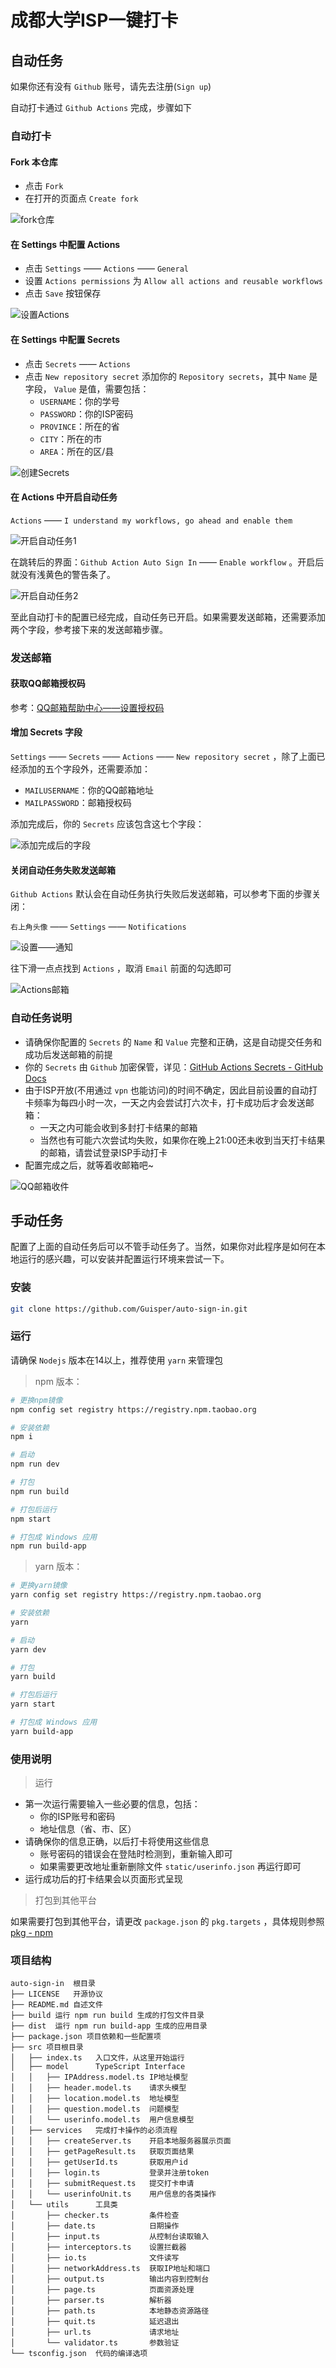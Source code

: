 # 成都大学ISP一键打卡

## 自动任务

如果你还有没有 `Github` 账号，请先去注册(`Sign up`)

自动打卡通过 `Github Actions` 完成，步骤如下

### 自动打卡

#### Fork 本仓库

- 点击 `Fork`
- 在打开的页面点 `Create fork`

![fork仓库](http://guisper.gitee.io/image/image/github/auto-sign-in/1660272853660.png)

#### 在 Settings 中配置 Actions

- 点击 `Settings` —— `Actions` —— `General`
- 设置 `Actions permissions` 为 `Allow all actions and reusable workflows`
- 点击 `Save` 按钮保存

![设置Actions](http://guisper.gitee.io/image/image/github/auto-sign-in/1660272992317.png)

#### 在 Settings 中配置 Secrets

- 点击 `Secrets` —— `Actions`
- 点击 `New repository secret` 添加你的 `Repository secrets`，其中 `Name` 是字段， `Value` 是值，需要包括：
  - `USERNAME`：你的学号
  - `PASSWORD`：你的ISP密码
  - `PROVINCE`：所在的省
  - `CITY`：所在的市
  - `AREA`：所在的区/县

![创建Secrets](http://guisper.gitee.io/image/image/github/auto-sign-in/1660273025502.png)

#### 在 Actions 中开启自动任务

`Actions` —— `I understand my workflows, go ahead and enable them`

![开启自动任务1](http://guisper.gitee.io/image/image/github/auto-sign-in/1660408632078.png)

在跳转后的界面：`Github Action Auto Sign In` —— `Enable workflow` 。开启后就没有浅黄色的警告条了。

![开启自动任务2](http://guisper.gitee.io/image/image/github/auto-sign-in/1660408723309.png)

至此自动打卡的配置已经完成，自动任务已开启。如果需要发送邮箱，还需要添加两个字段，参考接下来的发送邮箱步骤。

### 发送邮箱

#### 获取QQ邮箱授权码

参考：[QQ邮箱帮助中心——设置授权码](https://service.mail.qq.com/cgi-bin/help?subtype=1&&no=1001256&&id=28)

#### 增加 Secrets 字段

`Settings` —— `Secrets` —— `Actions` —— `New repository secret` ，除了上面已经添加的五个字段外，还需要添加：

- `MAILUSERNAME`：你的QQ邮箱地址
- `MAILPASSWORD`：邮箱授权码

添加完成后，你的 `Secrets` 应该包含这七个字段：

![添加完成后的字段](http://guisper.gitee.io/image/image/github/auto-sign-in/1660411170081.png)

#### 关闭自动任务失败发送邮箱

`Github Actions` 默认会在自动任务执行失败后发送邮箱，可以参考下面的步骤关闭：

`右上角头像` —— `Settings` —— `Notifications`

![设置——通知](http://guisper.gitee.io/image/image/github/auto-sign-in/1660410137862.png)

往下滑一点点找到 `Actions` ，取消 `Email` 前面的勾选即可

![Actions邮箱](http://guisper.gitee.io/image/image/github/auto-sign-in/1660410450259.png)

### 自动任务说明

- 请确保你配置的 `Secrets` 的 `Name` 和 `Value` 完整和正确，这是自动提交任务和成功后发送邮箱的前提
- 你的 `Secrets` 由 `Github` 加密保管，详见：[GitHub Actions Secrets - GitHub Docs](https://docs.github.com/en/rest/actions/secrets#about-the-secrets-api)
- 由于ISP开放(不用通过 `vpn` 也能访问)的时间不确定，因此目前设置的自动打卡频率为每四小时一次，一天之内会尝试打六次卡，打卡成功后才会发送邮箱：
  - 一天之内可能会收到多封打卡结果的邮箱
  - 当然也有可能六次尝试均失败，如果你在晚上21:00还未收到当天打卡结果的邮箱，请尝试登录ISP手动打卡
- 配置完成之后，就等着收邮箱吧~

![QQ邮箱收件](http://guisper.gitee.io/image/image/github/auto-sign-in/1660519928098.png)

## 手动任务

配置了上面的自动任务后可以不管手动任务了。当然，如果你对此程序是如何在本地运行的感兴趣，可以安装并配置运行环境来尝试一下。

### 安装

```bash
git clone https://github.com/Guisper/auto-sign-in.git
```

### 运行

请确保 `Nodejs` 版本在14以上，推荐使用 `yarn` 来管理包

> npm 版本：

```bash
# 更换npm镜像
npm config set registry https://registry.npm.taobao.org

# 安装依赖
npm i

# 启动
npm run dev

# 打包
npm run build

# 打包后运行
npm start

# 打包成 Windows 应用
npm run build-app
```

> yarn 版本：

```bash
# 更换yarn镜像
yarn config set registry https://registry.npm.taobao.org

# 安装依赖
yarn

# 启动
yarn dev

# 打包
yarn build

# 打包后运行
yarn start

# 打包成 Windows 应用
yarn build-app
```

### 使用说明

> 运行

- 第一次运行需要输入一些必要的信息，包括：
  - 你的ISP账号和密码
  - 地址信息（省、市、区）
- 请确保你的信息正确，以后打卡将使用这些信息
  - 账号密码的错误会在登陆时检测到，重新输入即可
  - 如果需要更改地址重新删除文件 `static/userinfo.json` 再运行即可
- 运行成功后的打卡结果会以页面形式呈现

> 打包到其他平台

如果需要打包到其他平台，请更改 `package.json` 的 `pkg.targets` ，具体规则参照 [pkg - npm](https://www.npmjs.com/package/pkg)

### 项目结构

```
auto-sign-in  根目录
├── LICENSE   开源协议
├── README.md 自述文件
├── build 运行 npm run build 生成的打包文件目录
├── dist  运行 npm run build-app 生成的应用目录
├── package.json 项目依赖和一些配置项
├── src 项目根目录
│   ├── index.ts   入口文件，从这里开始运行
│   ├── model      TypeScript Interface
│   │   ├── IPAddress.model.ts IP地址模型
│   │   ├── header.model.ts    请求头模型
│   │   ├── location.model.ts  地址模型
│   │   ├── question.model.ts  问题模型
│   │   └── userinfo.model.ts  用户信息模型
│   ├── services   完成打卡操作的必须流程
│   │   ├── createServer.ts    开启本地服务器展示页面
│   │   ├── getPageResult.ts   获取页面结果
│   │   ├── getUserId.ts       获取用户id
│   │   ├── login.ts           登录并注册token
│   │   ├── submitRequest.ts   提交打卡申请
│   │   └── userinfoUnit.ts    用户信息的各类操作
│   └── utils      工具类
│       ├── checker.ts         条件检查
│       ├── date.ts            日期操作
│       ├── input.ts           从控制台读取输入
│       ├── interceptors.ts    设置拦截器
│       ├── io.ts              文件读写
│       ├── networkAddress.ts  获取IP地址和端口
│       ├── output.ts          输出内容到控制台
│       ├── page.ts            页面资源处理
│       ├── parser.ts          解析器
│       ├── path.ts            本地静态资源路径
│       ├── quit.ts            延迟退出
│       ├── url.ts             请求地址
│       └── validator.ts       参数验证
└── tsconfig.json  代码的编译选项
```
